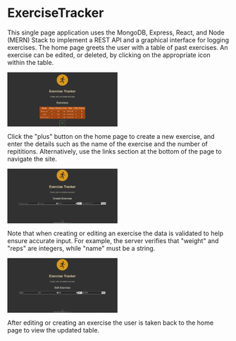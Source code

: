 # ExerciseTracker

This single page application uses the MongoDB, Express, React, and Node (MERN)
Stack to implement a REST API and a graphical interface for logging exercises.
The home page greets the user with a table of past exercises. An exercise can
be edited, or deleted, by clicking on the appropriate icon within the table.

<a href="https://codeberg.org/andcscott/ExerciseTracker/src/branch/main/info/image-home.png"><img src="info/image-home.png" alt="Home page" align="center" width="250"/></a>

Click the "plus" button on the home page to create a new exercise,
and enter the details such as the name of the exercise and the number of
repititions. Alternatively, use the links section at the bottom of the
page to navigate the site.

<a href="https://codeberg.org/andcscott/ExerciseTracker/src/branch/main/info/image-create.png"><img src="info/image-create.png" alt="Create page" align="center" width="250"/></a>

Note that when creating or editing an exercise the data is
validated to help ensure accurate input. For example, the server verifies that
"weight" and "reps" are integers, while "name" must be a string.

<a href="https://codeberg.org/andcscott/ExerciseTracker/src/branch/main/info/image-edit.png"><img src="info/image-edit.png" alt="Edit page" align="center" width="250"/></a>

After editing or creating an exercise the user is taken back to the home page to view the
updated table.

